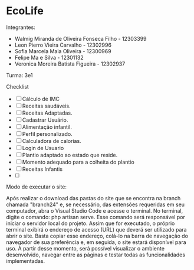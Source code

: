 # EcoLife
Integrantes:
- Walmig Miranda de Oliveira Fonseca Filho - 12303399
- Leon Pierro Vieira Carvalho - 12302996
- Sofia Marcela Maia Oliveira - 12300969
- Felipe Ma e Silva - 12301132
- Veronica Moreira Batista Figueira - 12302937
 
Turma: 3e1

Checklist

- [ ] Cálculo de IMC
- [ ] Receitas saudáveis.
- [ ] Receitas Adaptadas.
- [ ] Cadastrar Usuário.
- [ ] Alimentação infantil.
- [ ] Perfil personalizado.
- [ ] Calculadora de calorias.
- [ ] Login de Usuario
- [ ] Plantio adaptado ao estado que reside.
- [ ] Momento adequado para a colheita do plantio
- [ ] Receitas Infantis
- [ ] 



Modo de executar o site: 

Após realizar o download das pastas do site que se encontra na branch chamada "branch24" e, se necessário, das extensões requeridas em seu computador, abra o Visual Studio Code e acesse o terminal. No terminal, digite o comando: php artisan serve.
Esse comando será responsável por iniciar o servidor local do projeto. Assim que for executado, o próprio terminal exibirá o endereço de acesso (URL) que deverá ser utilizado para abrir o site.
Basta copiar esse endereço, colá-lo na barra de navegação do navegador de sua preferência e, em seguida, o site estará disponível para uso. A partir desse momento, será possível visualizar o ambiente desenvolvido, navegar entre as páginas e testar todas as funcionalidades implementadas.
